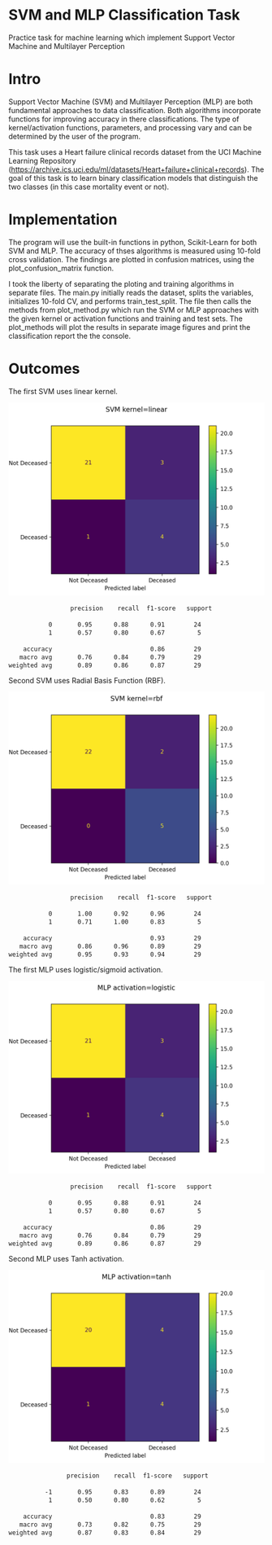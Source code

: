 # SVM and MLP Classification Task
Practice task for machine learning which implement Support Vector Machine and Multilayer Perception 



# Intro 
Support Vector Machine (SVM) and Multilayer Perception (MLP) are both fundamental approaches to data classification. Both algorithms incorporate functions for improving accuracy in there classifications. The type of kernel/activation functions, parameters, and processing vary and can be determined by the user of the program.

This task uses a Heart failure clinical records dataset from the UCI Machine Learning Repository (https://archive.ics.uci.edu/ml/datasets/Heart+failure+clinical+records). The goal of this task is to learn binary classification models that distinguish the two classes (in this case mortality event or not).

# Implementation 
The program will use the built-in functions in python, Scikit-Learn for both SVM and MLP. The accuracy of thses algorithms is measured using 10-fold cross validation. The findings are plotted in confusion matrices, using the plot_confusion_matrix function. 

I took the liberty of separating the ploting and training algorithms in separate files. The main.py initially reads the dataset, splits the variables, initializes 10-fold CV, and performs train_test_split. The file then calls the methods from plot_method.py which run the SVM or MLP approaches with the given kernel or activation functions and training and test sets. The plot_methods will plot the results in separate image figures and print the classification report the the console.

# Outcomes
The first SVM uses linear kernel. 

![Alt text](https://github.com/eolt/A.I._Fundametals/blob/c6a794980f3aac24103ecb1f196bb1eca706eaed/SVM_MLP_classification_task/plotted_confusion_matrix/SVM_linear.png)

                     precision    recall  f1-score   support
              
               0       0.95      0.88      0.91        24
               1       0.57      0.80      0.67         5

        accuracy                           0.86        29
       macro avg       0.76      0.84      0.79        29
    weighted avg       0.89      0.86      0.87        29


Second SVM uses Radial Basis Function (RBF).

![Alt text](https://github.com/eolt/A.I._Fundametals/blob/c6a794980f3aac24103ecb1f196bb1eca706eaed/SVM_MLP_classification_task/plotted_confusion_matrix/SVM_rbf.png)

                     precision    recall  f1-score   support

               0       1.00      0.92      0.96        24
               1       0.71      1.00      0.83         5

        accuracy                           0.93        29
       macro avg       0.86      0.96      0.89        29
    weighted avg       0.95      0.93      0.94        29



The first MLP uses logistic/sigmoid activation.

![Alt text](https://github.com/eolt/A.I._Fundametals/blob/c6a794980f3aac24103ecb1f196bb1eca706eaed/SVM_MLP_classification_task/plotted_confusion_matrix/MLP_logistic.png)

                     precision    recall  f1-score   support

               0       0.95      0.88      0.91        24
               1       0.57      0.80      0.67         5

        accuracy                           0.86        29
       macro avg       0.76      0.84      0.79        29
    weighted avg       0.89      0.86      0.87        29


Second MLP uses Tanh activation.

![Alt text](https://github.com/eolt/A.I._Fundametals/blob/61347fd7e6cb769e51cd2a932f9e1f281d584e9d/SVM_MLP_classification_task/plotted_confusion_matrix/MLP_tanh.png)

                    precision    recall  f1-score   support

              -1       0.95      0.83      0.89        24
               1       0.50      0.80      0.62         5

        accuracy                           0.83        29
       macro avg       0.73      0.82      0.75        29
    weighted avg       0.87      0.83      0.84        29
